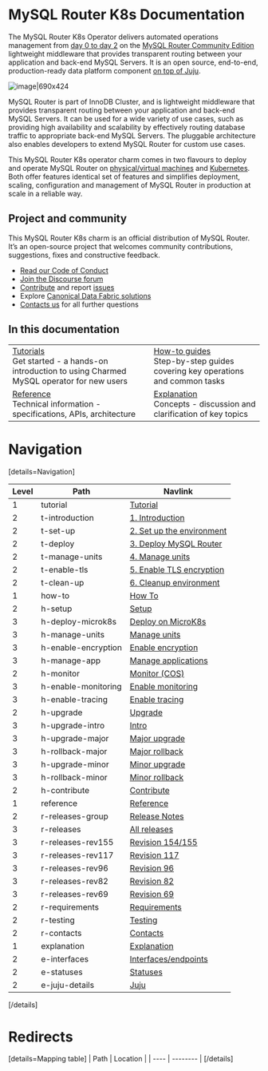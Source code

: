 # MySQL Router K8s Documentation

The MySQL Router K8s Operator delivers automated operations management from [day 0 to day 2](https://codilime.com/blog/day-0-day-1-day-2-the-software-lifecycle-in-the-cloud-age/) on the [MySQL Router Community Edition](https://www.mysql.com/products/community/) lightweight middleware that provides transparent routing between your application and back-end MySQL Servers. It is an open source, end-to-end, production-ready data platform component [on top of Juju](https://juju.is/).

![image|690x424](upload://vpevillwv3S9C44LDFBxkGCxpGq.png)

MySQL Router is part of InnoDB Cluster, and is lightweight middleware that provides transparent routing between your application and back-end MySQL Servers. It can be used for a wide variety of use cases, such as providing high availability and scalability by effectively routing database traffic to appropriate back-end MySQL Servers. The pluggable architecture also enables developers to extend MySQL Router for custom use cases.

This MySQL Router K8s operator charm comes in two flavours to deploy and operate MySQL Router on [physical/virtual machines](https://github.com/canonical/mysql-router-operator) and [Kubernetes](https://github.com/canonical/mysql-router-k8s-operator). Both offer features identical set of features and simplifies deployment, scaling, configuration and management of MySQL Router in production at scale in a reliable way.

## Project and community

This MySQL Router K8s charm is an official distribution of MySQL Router. It’s an open-source project that welcomes community contributions, suggestions, fixes and constructive feedback.
- [Read our Code of Conduct](https://ubuntu.com/community/code-of-conduct)
- [Join the Discourse forum](https://discourse.charmhub.io/tag/mysql-router)
- [Contribute](https://github.com/canonical/mysql-router-k8s-operator/blob/main/CONTRIBUTING.md) and report [issues](https://github.com/canonical/mysql-router-k8s-operator/issues/new/choose)
- Explore [Canonical Data Fabric solutions](https://canonical.com/data)
-  [Contacts us](/t/12177) for all further questions

## In this documentation

| | |
|--|--|
|  [Tutorials](/t/12176)</br>  Get started - a hands-on introduction to using Charmed MySQL operator for new users </br> |  [How-to guides](/t/12233) </br> Step-by-step guides covering key operations and common tasks |
| [Reference](/t/12201) </br> Technical information - specifications, APIs, architecture | [Explanation](/t/12223) </br> Concepts - discussion and clarification of key topics  |

# Navigation

[details=Navigation]

| Level | Path | Navlink |
|---------|---------|-------------|
| 1 | tutorial | [Tutorial]() |
| 2 | t-introduction | [1. Introduction](/t/12176) |
| 2 | t-set-up| [2. Set up the environment](/t/12178) |
| 2 | t-deploy | [3. Deploy MySQL Router](/t/12180) |
| 2 | t-manage-units | [4. Manage units](/t/12182) |
| 2 | t-enable-tls | [5. Enable TLS encryption](/t/12203) |
| 2 | t-clean-up | [6. Cleanup environment](/t/12204) |
| 1 | how-to | [How To]() |
| 2 | h-setup | [Setup]() |
| 3 | h-deploy-microk8s | [Deploy on MicroK8s](/t/12233) |
| 3 | h-manage-units | [Manage units](/t/12240) |
| 3 | h-enable-encryption | [Enable encryption](/t/12241) |
| 3 | h-manage-app | [Manage applications](/t/12242) |
| 2 | h-monitor | [Monitor (COS)]() |
| 3 | h-enable-monitoring | [Enable monitoring](/t/14101) |
| 3 | h-enable-tracing | [Enable tracing](/t/14553) |
| 2 | h-upgrade | [Upgrade]() |
| 3 | h-upgrade-intro | [Intro](/t/12235) |
| 3 | h-upgrade-major | [Major upgrade](/t/12236) |
| 3 | h-rollback-major | [Major rollback](/t/12237) |
| 3 | h-upgrade-minor | [Minor upgrade](/t/12238) |
| 3 | h-rollback-minor | [Minor rollback](/t/12239) |
| 2 | h-contribute | [Contribute](/t/14528) |
| 1 | reference | [Reference]() |
| 2 | r-releases-group | [Release Notes]() |
| 3 | r-releases | [All releases](/t/12201) |
| 3 | r-releases-rev155 | [Revision 154/155](/t/15354) |
| 3 | r-releases-rev117 | [Revision 117](/t/14074) |
| 3 | r-releases-rev96 | [Revision 96](/t/13523) |
| 3 | r-releases-rev82 | [Revision 82](/t/12796) |
| 3 | r-releases-rev69 | [Revision 69](/t/12202) |
| 2 | r-requirements | [Requirements](/t/12179) |
| 2 | r-testing | [Testing](/t/12234) |
| 2 | r-contacts | [Contacts](/t/12177) |
| 1 | explanation | [Explanation]() |
| 2 | e-interfaces | [Interfaces/endpoints](/t/12223) |
| 2 | e-statuses | [Statuses](/t/12231) |
| 2 | e-juju-details | [Juju](/t/12273) |

[/details]



# Redirects

[details=Mapping table]
| Path | Location |
| ---- | -------- |
[/details]